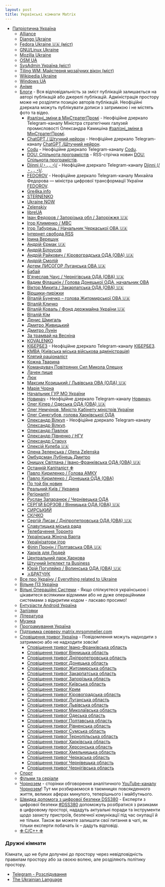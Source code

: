 ```yaml
---
layout: post
title: Українські кімнати Matrix
---
```

- [Патріотична Україна](https://matrix.to/#/#ukraine.all:matrix.org)
    - [Alliance](https://matrix.to/#/#united.alliance:matrix.org)
    - [Django Ukraine](https://matrix.to/#/#django_ukraine:matrix.org)
    - [Fedora Ukraine 🇺🇦 (міст)](https://matrix.to/#/#fedora-ua:matrix.org)
    - [GNU/Linux Ukraine](https://matrix.to/#/#gnu.linux.ua:matrix.org)
    - [Mozilla Ukraine](https://matrix.to/#/#mozilla.ukraine:matrix.org)
    - [OSM UA](https://matrix.to/#/#osm.ua:matrix.org)
    - [SysAdmin Україна (міст)](https://matrix.to/#/#sysadmin.ua:matrix.org)
    - [Tiling WM: Майстерня мозаїчних вікон (міст)](https://matrix.to/#/#twmua:matrix.org)
    - [Wikipedia Ukraine](https://matrix.to/#/#uk.wikipedia:matrix.org)
    - [Windows UA](https://matrix.to/#/#windows.ua:matrix.org)
    - [Аніме](https://matrix.to/#/#anime.ua:matrix.org)
    - [Блоги](https://matrix.to/#/#blogs_ua:matrix.org) - Вся відповідальність за зміст публікацій залишається на авторі публікацій або джерелі публікацій. Адміністрація простору може не розділяти позицію авторів публікацій. Неофіційні дзеркала можуть публікувати дописи з затримкою і не містять фото та відео.
      - [#залізні_зміни в МінСтратегПромі](https://matrix.to/#/#zalizni_zminy:matrix.org) - Неофіційне дзеркало Telegram-каналу Міністра стратегічних галузей промисловості Олександра Камишіна [#залізні_зміни в МінСтратегПромі](https://telegram.me/zalizni_zminy).
      - [ChatGPT / Штучний нейрон](https://matrix.to/#/#chatgptua:matrix.org) - Неофіційне дзеркало Telegram-каналу [ChatGPT /Штучний нейрон](https://telegram.me/chatgptua).
      - [Codu](https://matrix.to/#/#codu_it:matrix.org) - Неофіційне дзеркало Telegram-каналу [Codu](https://telegram.me/codu_it).
      - [DOU: Спільнота програмістів](https://matrix.to/#/#dou.ua:matrix.org) - RSS-стрічка новин [DOU: Спільнота програмістів](https://dou.ua/).
      - [Djinni (/◔ ◡ ◔)/](https://matrix.to/#/#djinni_official:matrix.org) - Неофіційне дзеркало Telegram-каналу [Djinni (/◔ ◡ ◔)/](https://telegram.me/djinni_official).
      - [FEDOROV](https://matrix.to/#/#zedigital:matrix.kyiv.dcomm.net.ua) - Неофіційне дзеркало Telegram-каналу Михайла Федорова — міністра цифрової трансформації України [FEDOROV](https://telegram.me/zedigital).
      - [Gre4ka.info](https://matrix.to/#/#gre4kainfo:matrix.org)
      - [STERNENKO](https://matrix.to/#/#ssternenko:matrix.org)
      - [Ukraine NOW](https://matrix.to/#/#UkraineNow:matrix.org)
      - [Zelenskiy](https://matrix.to/#/#V_Zelenskiy_official:matrix.org)
      - [libreUA](https://matrix.to/#/#LibreUA:matrix.org)
      - [Іван Федоров / Запорізька обл / Запоріжжя 🇺🇦](https://matrix.to/#/#ivan_fedorov_zp:matrix.org)
      - [Ігор Клименко / МВС](https://matrix.to/#/#Klymenko_MVS:matrix.org)
      - [Ігор Табурець / Начальник Черкаської ОВА 🇺🇦](https://matrix.to/#/#cherkaskaODA:matrix.org)
      - [Інтернет свобода RSS](https://matrix.to/#/#netfreedom.org.ua:matrix.org)
      - [Ірина Верещук](https://matrix.to/#/#vereshchuk_iryna:matrix.org)
      - [Андрій Єрмак 🇺🇦](https://matrix.to/#/#ermaka2022:matrix.org)
      - [Андрій Білоусов](https://matrix.to/#/#belousov_andrei:matrix.org)
      - [Андрій Райкович / Кіровоградська ОДА (ОВА) 🇺🇦](https://matrix.to/#/#kirovogradskaODA:matrix.org)
      - [Андрій Смолій](https://matrix.to/#/#smolii_ukraine:matrix.org)
      - [Артем ЛИСОГОР Луганська ОВА 🇺🇦](https://matrix.to/#/#luhanskaVTSA:matrix.org)
      - [Бабай](https://matrix.to/#/#babaico:matrix.org)
      - [В'ячеслав Чаус / Чернігівська ОДА (ОВА) 🇺🇦](https://matrix.to/#/#chernigivskaODA:matrix.org)
      - [Вадим Філашкін / Голова Донецької ОДА, начальник ОВА](https://matrix.to/#/#VadimFilashkin_donoda:matrix.org)
      - [Віктор Микита / Закарпатська ОДА (ОВА) 🇺🇦](https://matrix.to/#/#zakarpatskaODA:matrix.org)
      - [Віршики-пиріжки](https://matrix.to/#/#pirishki:matrix.org)
      - [Віталій Бунечко – голова Житомирської ОВА 🇺🇦](https://matrix.to/#/#zhytomyrskaODA:matrix.org)
      - [Віталій Кличко](https://matrix.to/#/#vitaliy_klitschko:matrix.org)
      - [Віталій Коваль / Фонд держмайна України 🇺🇦](https://matrix.to/#/#vitalykoval8:matrix.org)
      - [Віталій Кім](https://matrix.to/#/#mykolaivskaODA:matrix.org)
      - [Денис Шмигаль](https://matrix.to/#/#Denys_Smyhal:matrix.org)
      - [Дмитро Живицький](https://matrix.to/#/#Zhyvytskyy:matrix.org)
      - [Дмитро Лунін](https://matrix.to/#/#DMYTROLUNIN:matrix.org)
      - [За трамвай на Весніна](https://matrix.to/#/#saveTram26:matrix.org)
      - [КOVALENKO](https://matrix.to/#/#akovalenko1989:matrix.org)
      - [КІБЕРБЕЗ](https://matrix.to/#/#cybersecurity-ua:matrix.org) - Неофіційне дзеркало Telegram-каналу [КІБЕРБЕЗ](https://telegram.me/cybersecurity_ua).
      - [КМВА (Київська міська військова адміністрація)](https://matrix.to/#/#VA_Kyiv:matrix.org)
      - [Клятий раціоналіст](https://matrix.to/#/#klyatiy_rationalist:matrix.org)
      - [Кожна Тварина](https://matrix.to/#/#kozhnatvaryna:matrix.org)
      - [Командувач Повітряних Сил Микола Олещук](https://matrix.to/#/#ComAFUA:matrix.org)
      - [Лачен пише](https://matrix.to/#/#lachentyt:matrix.org)
      - [Люк](https://matrix.to/#/#lyukmedia:matrix.org)
      - [Максим Козицький / Львівська ОВА (ОДА) 🇺🇦](https://matrix.to/#/#kozytskyy_maksym_official:matrix.org)
      - [Марія Чорна](https://matrix.to/#/#chornamary:matrix.org)
      - [Начальник ГУР МО України](https://matrix.to/#/#ChiefUkrDIU:matrix.org)
      - [Новинач](https://matrix.to/#/#novinach:matrix.org) - Неофіційне дзеркало Telegram-каналу [Новинач](https://telegram.me/novinach).
      - [Олег Кіпер / Одеська ОДА (ОВА) 🇺🇦](https://matrix.to/#/#odeskaODA:matrix.org)
      - [Олег Немчінов, Міністр Кабінету міністрів України](https://matrix.to/#/#nemchinovoleh:matrix.org)
      - [Олег Синєгубов, голова Харківської ОДА](https://matrix.to/#/#synegubov:matrix.org)
      - [Олександр Вілкул](https://matrix.to/#/#vilkul:matrix.org) - Неофіційне дзеркало Telegram-каналу [Олександр Вілкул](https://telegram.me/vilkul).
      - [Олександр Павлюк](https://matrix.to/#/#Pavliuk_KSV:matrix.org)
      - [Олександр Півненко / НГУ](https://matrix.to/#/#Pivnenko_NGU:matrix.org)
      - [Олександр Старух](https://matrix.to/#/#starukhofficial:matrix.org)
      - [Олексій Кулеба 🇺🇦](https://matrix.to/#/#OleksiyKuleba:matrix.org)
      - [Олена Зеленська / Olena Zelenska](https://matrix.to/#/#FirstLadyOfUkraine:matrix.org)
      - [Омбудсман Лубінець Дмитро](https://matrix.to/#/#dmytro_lubinetzs:matrix.org)
      - [Онищук Світлана / Івано-Франківська ОДА (ОВА) 🇺🇦](https://matrix.to/#/#onyshchuksvitlana:matrix.org)
      - [Останній Капіталіст ✙](https://matrix.to/#/#OstanniyCapitalist:matrix.org)
      - [Павло Кириленко / Голова АМКУ](https://matrix.to/#/#pavlokyrylenko_amcu:matrix.org)
      - [Павло Кириленко / Донецька ОДА (ОВА)](https://matrix.to/#/#pavlokyrylenko_donoda:matrix.org)
      - [По той бік новин](https://matrix.to/#/#behindtheukrainiannews:matrix.org)
      - [Реальний Київ / Украина](https://matrix.to/#/#kievreal1:matrix.org)
      - [Регіоналіті](https://matrix.to/#/#regionality:matrix.org)
      - [Руслан Запаранюк / Чернівецька ОДА](https://matrix.to/#/#chernivetskaODA:matrix.org)
      - [СЕРГІЙ БОРЗОВ / Вінницька ОДА (ОВА) 🇺🇦](https://matrix.to/#/#vinnytskaODA:matrix.org)
      - [СИРСЬКИЙ](https://matrix.to/#/#osirskiy:matrix.org)
      - [СКіЧКО](https://matrix.to/#/#AleksandrSkichko:matrix.org)
      - [Сергій Лисак / Дніпропетровська ОДА (ОВА) 🇺🇦](https://matrix.to/#/#dnipropetrovskaODA:matrix.org)
      - [Славутицька міська рада](https://matrix.to/#/#slavutych_mr:matrix.org)
      - [Телебачення Торонто](https://matrix.to/#/#torontotv:matrix.org)
      - [Українська Жіноча Варта](https://matrix.to/#/#zhinkavarta:matrix.org)
      - [Українізатори ігор](https://matrix.to/#/#PatchLocalisationUA:matrix.org)
      - [Філіп Пронін / Полтавська ОВА 🇺🇦](https://matrix.to/#/#poltavskaOVA:matrix.org)
      - [Харків для Людей](https://matrix.to/#/#kharkiv_for_people:matrix.org)
      - [Центральний парк Харкова](https://matrix.to/#/#park_ua:matrix.org)
      - [Штучний Інтелект та Business](https://matrix.to/#/#ai_bisness:matrix.org)
      - [Юрій Погуляйко / Волинська ОДА (ОВА) 🇺🇦](https://matrix.to/#/#volynskaODA:matrix.org)
      - [⚔️БРАТЧУК](https://matrix.to/#/#Bratchuk_Sergey:matrix.org)
    - [Все про Україну / Everything related to Ukraine](https://matrix.to/#/#ukraine.chat:matrix.org)
    - [Вільне ПЗ Україна](https://matrix.to/#/#ualibre:matrix.org)
    - [Вільні Операційні Системи](https://matrix.to/#/#free-os-ukrainian:matrix.org) - Якщо спілкуєтеся українською і цікавитеся всілякими відомими або не дуже операційними системами з відкритим кодом - ласкаво просимо!
    - [Ентузіасти Android Україна](https://matrix.to/#/#android.ua:matrix.org)
    - [Залізяки](https://matrix.to/#/#zalizjaky:matrix.org)
    - [Література](https://matrix.to/#/#literature.ua:matrix.org)
    - [Музика](https://matrix.to/#/#music.ua:matrix.org)
    - [Програмування Україна](https://matrix.to/#/#programming.ukraine:matrix.kyiv.dcomm.net.ua)
    - [Підтримка серверу matrix.mrsommelier.com](https://matrix.to/#/#support:matrix.mrsommelier.com)
    - [Сповіщення тривог Україна](https://matrix.to/#/#alarmua:matrix.org) - Повідомлення можуть надходити з затримкою або не надходити зовсім!
      - [Сповіщення тривог Івано-Франківська область](https://matrix.to/#/#alarm-ivano_frankivsk:matrix.org)
      - [Сповіщення тривог Вінницька область](https://matrix.to/#/#alarm-vinnytsya:matrix.org)
      - [Сповіщення тривог Дніпропетровська область](https://matrix.to/#/#alarm-dnipro:matrix.org)
      - [Сповіщення тривог Донецька область](https://matrix.to/#/#alarm-donetsk:matrix.org)
      - [Сповіщення тривог Житомирська область](https://matrix.to/#/#alarm-zhytomyr:matrix.org)
      - [Сповіщення тривог Закарпатська область](https://matrix.to/#/#alarm-uzhgorod:matrix.org)
      - [Сповіщення тривог Запорізька область](https://matrix.to/#/#alarm-zaporizhzhya:matrix.org)
      - [Сповіщення тривог Київська область](https://matrix.to/#/#alarm-kyiv_oblast:matrix.org)
      - [Сповіщення тривог Крим](https://matrix.to/#/#alarm-crimea:matrix.org)
      - [Сповіщення тривог Кіровоградська область](https://matrix.to/#/#alarm-kropivnitskiy:matrix.org)
      - [Сповіщення тривог Луганська область](https://matrix.to/#/#alarm-luhansk:matrix.org)
      - [Сповіщення тривог Львівська область](https://matrix.to/#/#alarm-lviv:matrix.org)
      - [Сповіщення тривог Миколаївська область](https://matrix.to/#/#alarm-mikolayiv:matrix.org)
      - [Сповіщення тривог Одеська область](https://matrix.to/#/#alarm-odesa:matrix.org)
      - [Сповіщення тривог Полтавська область](https://matrix.to/#/#alarm-poltava:matrix.org)
      - [Сповіщення тривог Рівненська область](https://matrix.to/#/#alarm-rivne:matrix.org)
      - [Сповіщення тривог Сумська область](https://matrix.to/#/#alarm-sumy:matrix.org)
      - [Сповіщення тривог Тернопільська область](https://matrix.to/#/#alarm-ternopil:matrix.org)
      - [Сповіщення тривог Харківська область](https://matrix.to/#/#alarm-kharkiv:matrix.org)
      - [Сповіщення тривог Херсонська область](https://matrix.to/#/#alarm-kherson:matrix.org)
      - [Сповіщення тривог Хмельницька область](https://matrix.to/#/#alarm-hmelnitskiy:matrix.org)
      - [Сповіщення тривог Черкаська область](https://matrix.to/#/#alarm-cherkasy:matrix.org)
      - [Сповіщення тривог Чернівецька область](https://matrix.to/#/#alarm-chernivtsi:matrix.org)
      - [Сповіщення тривог Чернігівська область](https://matrix.to/#/#alarm-chernihiv:matrix.org)
    - [Спорт](https://matrix.to/#/#sport.ua:matrix.org)
    - [Фільми та серіали](https://matrix.to/#/#movie_series:matrix.org)
    - [Чорнозем](https://matrix.to/#/#chornosemme:matrix.org) - сторінки обговорення аналітичного [YouTube-каналу Чорнозем](www.youtube.com/@chornosemme)! Тут ми розбираємося в таємницях повсякденного життя, великих аферах минулого, теперішнього і майбутнього.
    - [Швидка допомога з цифрової безпеки DSS380](https://matrix.to/#/#dsec:matrix.kherson.dcomm.net.ua) - Експерти з цифрової безпеки [#DSS380](https://dss380.org/) допоможуть розібратися з ризиками в цифровому просторі, нададуть актуальні поради та інструменти щодо захисту пристроїв, безпечної комунікації під час окупації й не тільки. Також ви можете залишати свої питання в чаті, як тільки експерти побачать їх – дадуть відповіді.
    - [✙ C/C++ ✙](https://matrix.to/#/#cppua:matrix.org)

### Дружні кімнати

Кімнати, що не були долучені до простору через невідповідність правилам простору або за своєю волею, але розділяють політику простору.

- [Telegram - Розслідування](https://matrix.to/#/#telegram-investigate:mx.grim.co.ua)
- [The Ukrainian Language](https://matrix.to/#/#ukrainian.language:matrix.org)
